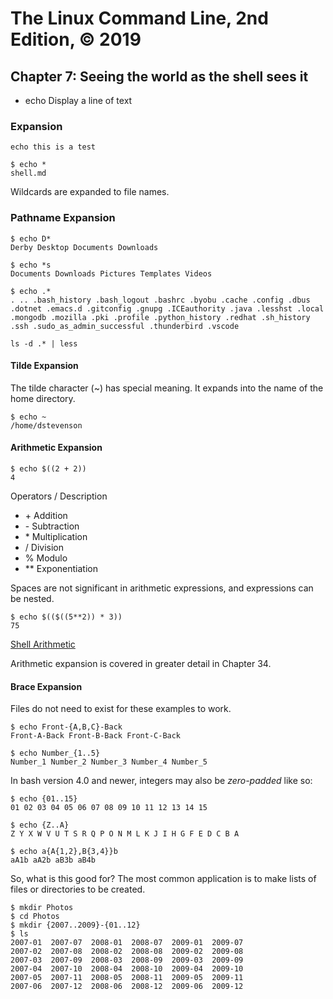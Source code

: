 # The Linux Command Line, 2nd Edition, © 2019

## Chapter 7: Seeing the world as the shell sees it

* echo Display a line of text

### Expansion

`echo this is a test`

```
$ echo *
shell.md
```

Wildcards are expanded to file names.

### Pathname Expansion

```
$ echo D*
Derby Desktop Documents Downloads
```

```
$ echo *s
Documents Downloads Pictures Templates Videos
```

```
$ echo .*
. .. .bash_history .bash_logout .bashrc .byobu .cache .config .dbus .dotnet .emacs.d .gitconfig .gnupg .ICEauthority .java .lesshst .local .mongodb .mozilla .pki .profile .python_history .redhat .sh_history .ssh .sudo_as_admin_successful .thunderbird .vscode
```

`ls -d .* | less`

#### Tilde Expansion

The tilde character (~) has special meaning.
It expands into the name of the home directory.

```
$ echo ~
/home/dstevenson
```

#### Arithmetic Expansion

```
$ echo $((2 + 2))
4
```

Operators / Description
* \+ Addition
* \- Subtraction
* \* Multiplication
* \/ Division
* \% Modulo
* \*\* Exponentiation

Spaces are not significant in arithmetic expressions, and expressions can be nested.

```
$ echo $(($((5**2)) * 3))
75
```

[Shell Arithmetic](https://www.gnu.org/software/bash/manual/html_node/Shell-Arithmetic.html)

Arithmetic expansion is covered in greater detail in Chapter 34.

#### Brace Expansion

Files do not need to exist for these examples to work.

```
$ echo Front-{A,B,C}-Back
Front-A-Back Front-B-Back Front-C-Back
```

```
$ echo Number_{1..5}
Number_1 Number_2 Number_3 Number_4 Number_5
```

In bash version 4.0 and newer, integers may also be _zero-padded_ like so:

```
$ echo {01..15}
01 02 03 04 05 06 07 08 09 10 11 12 13 14 15
```

```
$ echo {Z..A}
Z Y X W V U T S R Q P O N M L K J I H G F E D C B A
```

```
$ echo a{A{1,2},B{3,4}}b
aA1b aA2b aB3b aB4b
```

So, what is this good for? The most common application is to 
make lists of files or directories to be created.

```
$ mkdir Photos
$ cd Photos
$ mkdir {2007..2009}-{01..12}
$ ls
2007-01  2007-07  2008-01  2008-07  2009-01  2009-07
2007-02  2007-08  2008-02  2008-08  2009-02  2009-08
2007-03  2007-09  2008-03  2008-09  2009-03  2009-09
2007-04  2007-10  2008-04  2008-10  2009-04  2009-10
2007-05  2007-11  2008-05  2008-11  2009-05  2009-11
2007-06  2007-12  2008-06  2008-12  2009-06  2009-12
```